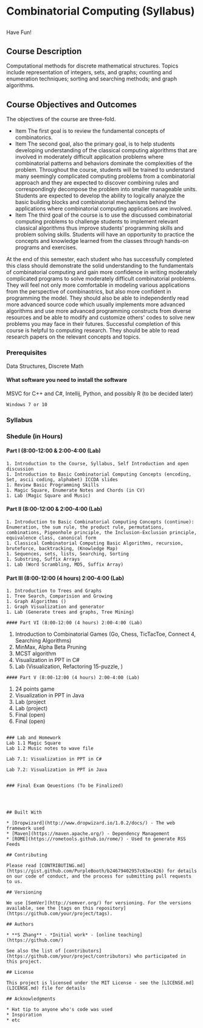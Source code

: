 
# Combinatorial Computing (Syllabus)

##
Have Fun!

## Course Description
Computational methods for discrete mathematical structures. Topics include representation of integers, sets, and graphs; counting and enumeration techniques; sorting and searching methods; and graph algorithms.

## Course Objectives and Outcomes
The objectives of the course are three-fold.
* Item The first goal is to review the fundamental concepts of combinatorics.  
* Item The second goal, also the primary goal, is to help students developing understanding of the classical computing algorithms that are involved in moderately difficult application problems where combinatorial patterns and behaviors dominate the complexities of the problem. 
Throughout the course, students will be trained to understand many seemingly complicated computing problems from a combinatorial approach and they are expected to discover combining rules and correspondingly decompose the problem into smaller manageable units. Students are expected to develop the ability to logically analyze the basic building blocks and combinatorial mechanisms behind the applications where combinatorial computing applications are involved.  
* Item The third goal of the course is to use the discussed combinatorial computing problems to challenge students to implement relevant classical algorithms thus improve students’ programming skills and problem solving skills. Students will have an opportunity to practice the concepts and knowledge learned from the classes through hands-on programs and exercises.
 
At the end of this semester, each student who has successfully completed this class should demonstrate the solid understanding to the fundamentals of combinatorial computing and gain more confidence in writing moderately complicated programs to solve moderately difficult combinatorial problems. They will feel not only more comfortable in modeling various applications from the perspective of combinaotrics, but also more confident in programming the model. They should also be able to independently read more advanced source code which usually implements more advanced algorithms and use more advanced programming constructs from diverse resources and be able to modify and customize others' codes to solve new problems you may face in their futures. Successful completion of this course is helpful to computing research. They should be able to read research papers on the relevant concepts and topics.

### Prerequisites
Data Structures, Discrete Math

#### What software you need to install the software
MSVC for C++ and C#, Intellij, Python, and possibly R (to be decided later)

```
Windows 7 or 10
```

### Syllabus


### Shedule (in Hours)

#### Part I (8:00-12:00 & 2:00-4:00 (Lab)
```
1. Introduction to the Course, Syllabus, Self Introduction and open discussion  
1. Introduction to Basic Combinatorial Computing Concepts (encoding, Set, ascii coding, alphabet) ICCDA slides  
1. Review Basic Programming Skills  
1. Magic Square, Enumerate Notes and Chords (in CV)
1. Lab (Magic Square and Music)
```
#### Part II (8:00-12:00 & 2:00-4:00 (Lab)
```
1. Introduction to Basic Combinatorial Computing Concepts (continue): Enumeration, the sum rule, the product rule, permutations, combinations, Pigeonhole principle, the Inclusion-Exclusion principle, equivalence class, canonical form  
1. Classical Combinatorial Computing Basic Algorithms, recursion, bruteforce, backtracking, (Knowledge Map)
1. Sequences, sets, lists, Searching, Sorting
1. Substring, Suffix Arrays
1. Lab (Word Scrambling, MD5, Suffix Array)
```

#### Part III (8:00-12:00 (4 hours) 2:00-4:00 (Lab)
```
1. Introduction to Trees and Graphs  
1. Tree Search, Comparision and Growing
1. Graph Algorithms ()
1. Graph Visualization and generator 
1. Lab (Generate trees and graphs, Tree Mining)

#### Part VI (8:00-12:00 (4 hours) 2:00-4:00 (Lab)
```
1. Introduction to Combinatorial Games (Go, Chess, TicTacToe, Connect 4, Searching Algorithms)
1. MinMax, Alpha Beta Pruning
1. MCST algorithm
1. Visualization in PPT in C#
1. Lab (Visualization, Refactoring 15-puzzle, )

```
#### Part V (8:00-12:00 (4 hours) 2:00-4:00 (Lab)
```
1. 24 points game 
1. Visualization in PPT in Java
1. Lab (project
1. Lab (project)
1. Final (open)
1. Final (open)
```

### Lab and Homework
Lab 1.1 Magic Square
Lab 1.2 Music notes to wave file

Lab 7.1: Visualization in PPT in C#

Lab 7.2: Visualization in PPT in Java


### Final Exam Qeuestions (To be Finalized)




## Built With

* [Dropwizard](http://www.dropwizard.io/1.0.2/docs/) - The web framework used
* [Maven](https://maven.apache.org/) - Dependency Management
* [ROME](https://rometools.github.io/rome/) - Used to generate RSS Feeds

## Contributing

Please read [CONTRIBUTING.md](https://gist.github.com/PurpleBooth/b24679402957c63ec426) for details on our code of conduct, and the process for submitting pull requests to us.

## Versioning

We use [SemVer](http://semver.org/) for versioning. For the versions available, see the [tags on this repository](https://github.com/your/project/tags). 

## Authors

* **S Zhang** - *Initial work* - [online teaching](https://github.com/)

See also the list of [contributors](https://github.com/your/project/contributors) who participated in this project.

## License

This project is licensed under the MIT License - see the [LICENSE.md](LICENSE.md) file for details

## Acknowledgments

* Hat tip to anyone who's code was used
* Inspiration
* etc
